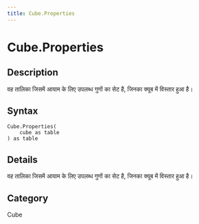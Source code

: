 ```yaml
---
title: Cube.Properties
---
```


# Cube.Properties


## Description

वह तालिका जिसमें आयाम के लिए उपलब्ध गुणों का सेट है, जिनका क्यूब में विस्तार हुआ है।


## Syntax

```powerquery
Cube.Properties(
    cube as table
) as table
```


## Details

वह तालिका जिसमें आयाम के लिए उपलब्ध गुणों का सेट है, जिनका क्यूब में विस्तार हुआ है।



## Category
Cube
